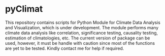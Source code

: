 # pyClimat
This repository contains scripts for Python Module for Climate Data Analysis and Visualization, which is under development. The module performs many climate data analysis like correlation, significance testing, causality testing, estimation of climatologies, etc. The current version of package can be used, however, it must be handle with caution since most of the functions are yet to be tested. Kindly contact me for help if required.  

